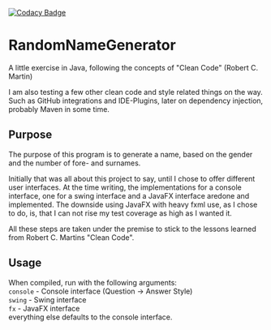 [![Codacy Badge](https://api.codacy.com/project/badge/grade/af8fe2f119454c799779aaac6f148a9f)](https://www.codacy.com/app/phe0nix/RandomNameGenerator)

# RandomNameGenerator
A little exercise in Java, following the concepts of "Clean Code" (Robert C. Martin)

I am also testing a few other clean code and style related things on the way.
Such as GitHub integrations and IDE-Plugins, later on dependency injection, probably Maven in some time.

## Purpose
The purpose of this program is to generate a name, based on the gender and the number of fore- and surnames.

Initially that was all about this project to say, until I chose to offer different user interfaces.
At the time writing, the implementations for a console interface, one for a swing interface and a JavaFX interface aredone and implemented.
The downside using JavaFX with heavy fxml use, as I chose to do, is, that I can not rise my test coverage as high as I wanted it.

All these steps are taken under the premise to stick to the lessons learned from Robert C. Martins "Clean Code".

## Usage
When compiled, run with the following arguments:  
`console` - Console interface (Question → Answer Style)  
`swing`   - Swing interface  
`fx`      - JavaFX interface  
everything else defaults to the console interface.
